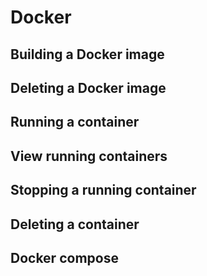 # Docker

## Building a Docker image

## Deleting a Docker image

## Running a container

## View running containers

## Stopping a running container

## Deleting a container

## Docker compose

## 
